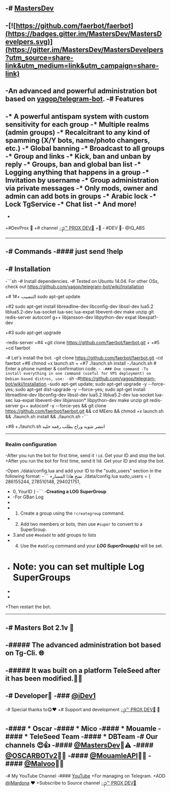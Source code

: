 -# [MastersDev](https://telegram.me/MastersDev)
-
-[![https://github.com/faerbot/faerbot](https://badges.gitter.im/MastersDev/MastersDevelpers.svg)](https://gitter.im/MastersDev/MastersDevelpers?utm_source=share-link&utm_medium=link&utm_campaign=share-link)
-
-**An advanced and powerful administration bot based on [yagop/telegram-bot](https://github.com/yagop/telegram-bot)**.
-# Features
-
-* **A powerful antispam system with custom sensitivity for each group**
-* **Multiple realms (admin groups)**
-* **Recalcitrant to any kind of spamming (X/Y bots, name/photo changers, etc.)**
-* **Global banning**
-* **Broadcast to all groups**
-* **Group and  links**
-* **Kick, ban and unban by reply**
-* **Groups, ban and global ban list**
-* **Logging anything that happens in a group**
-* **Invitation by username**
-* **Group administration via private messages**
-* **Only mods, owner and admin can add bots in groups**
-* **Arabic lock**
-* **Lock TgService**
-* **Chat list**
-* **And more!**
-
-
+#DevProx 🔱
+# channel [ၣ℡ PROX DEV🔵](https://telegram.me/DEV_PROX)
+👮 - #DEV 🏻-  @IQ_ABS
 * * *
 
-# Commands
-#### just send !help
-
-# Installation
-
-```sh
-# Install dependencies.
-# Tested on Ubuntu 14.04. For other OSs, check out https://github.com/yagop/telegram-bot/wiki/Installation
 
+# التنصيب
+#1
 sudo apt-get update
 
+#2
 sudo apt-get install libreadline-dev libconfig-dev libssl-dev lua5.2 liblua5.2-dev lua-socket lua-sec lua-expat libevent-dev make unzip git redis-server autoconf g++ libjansson-dev libpython-dev expat libexpat1-dev
 
+#3
 sudo apt-get upgrade
 
-redis-server
+#4
+git clone https://github.com/faerbot/faerbot.git
+
+#5
+cd faerbot
 
-# Let's install the bot.
-git clone https://github.com/faerbot/faerbot.git
-cd faerbot
+#6
 chmod +x launch.sh
+
+#7
 ./launch.sh install
-./launch.sh # Enter a phone number & confirmation code.
-```
-### One command
-To install everything in one command (useful for VPS deployment) on Debian-based distros, use:
-```sh
-#https://github.com/yagop/telegram-bot/wiki/Installation
-sudo apt-get update; sudo apt-get upgrade -y --force-yes; sudo apt-get dist-upgrade -y --force-yes; sudo apt-get install libreadline-dev libconfig-dev libssl-dev lua5.2 liblua5.2-dev lua-socket lua-sec lua-expat libevent-dev libjansson* libpython-dev make unzip git redis-server g++ autoconf -y --force-yes && git clone https://github.com/faerbot/faerbot.git && cd MEero && chmod +x launch.sh && ./launch.sh install && ./launch.sh
-```
 
+#8
+./launch.sh انتضر شويه وراح يطلب رقمه خليه
 * * *
 
 ### Realm configuration
 
-After you run the bot for first time, send it `!id`. Get your ID and stop the bot.
+After you run the bot for first time, send it !id. Get your ID and stop the bot.
 
-Open ./data/config.lua and add your ID to the "sudo_users" section in the following format:
-```
+تفتح هاذا المسار ./data/config.lua 
   sudo_users = {
    286155244,
    278510148,
    294021751,
-    0,
     YourID
   }
-```
-**Creating a LOG SuperGroup**
-	-For GBan Log
-
-	1. Create a group using the `!creategroup` command.
-	2. Add two members or bots, then use `#super` to convert to a SuperSroup.
-	3.and use `#modadd` to add groups to lists 
-    4. Use the `#addlog` command and your ***LOG SuperGroup(s)*** will be set.
-	# Note: you can set multiple Log SuperGroups
-
-
+Then restart the bot.
 * * *
 
-# Masters Bot 2.1v 🔰
-
-##### The advanced administration bot based on Tg-Cli. 🌐
-
-##### It was built on a platform TeleSeed after it has been modified.🔧🌐
-
-# Developer🔰
-### [@iDev1](https://telegram.me/iDev1)
-
-# Special thanks to😋❤️
+# Support and development [ၣ℡ PROX DEV🔵](https://telegram.me/DEV_PROX) 🐾
 
-#### * Oscar
-#### * Mico 
-#### * Mouamle
-#### * TeleSeed Team
-#### * DBTeam
-# Our channels 😍👍
-#### [@MastersDev](https://telegram.me/OSCARBOTv2)🌚⚠
-#### [@OSCARBOTv2](https://telegram.me/Malvoo)🌚🔌
-#### [@MouamleAPI](https://telegram.me/MouamleAPI)🌚🔩
-#### [@Malvoo](https://telegram.me/MastersDev)🌚🔧
- 
-# My YouTube Channel
-#### [YouTube](https://www.youtube.com/channel/UCKsJSbVGNGyVYvV5B2LrUkA)
+For managing on Telegram.
+ADD [@iMardona](https://telegram.me/iMardona) ❤️
+Subscribe to Source channel [ၣ℡ PROX DEV🔵](https://telegram.me/DEV_PROX)
